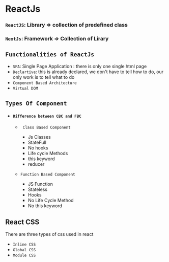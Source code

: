 # ReactJs

### `ReactJS`: Library => collection of predefined class
### `NextJs`: Framework => Collection of Lirary

## `Functionalities of ReactJs`
- `SPA`: Single Page Application : there is only one single html page 
- `Declartive`: this is already declared, we don't have to tell how to do, our only work is to tell what to do
- `Component Based Architecture`
- `Virtual DOM`

## `Types Of Component`
- #### `Difference between CBC and FBC`
    - ` Class Based Component`
        - Js Classes
        - StateFull
        - No hooks
        - Life cycle Methods
        - this keyword
        - reducer

    - `Function Based Component`
       - JS Function
       - Stateless
       - Hooks
       - No Life Cycle Method
       - No this keyword




## React CSS 
There are three types of css used in react
- ` Inline CSS `
- ` Global CSS `
- ` Module CSS `
